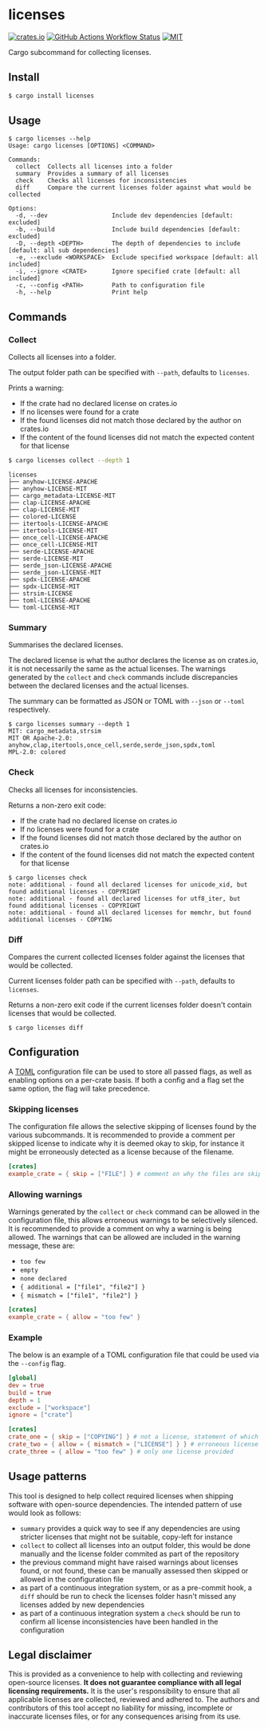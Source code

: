 # licenses

[![crates.io](https://img.shields.io/crates/v/licenses)](https://crates.io/crates/licenses)
[![GitHub Actions Workflow Status](https://img.shields.io/github/actions/workflow/status/lhalf/licenses/on_commit.yml)](https://github.com/lhalf/licenses/actions/workflows/on_commit.yml)
[![MIT](https://img.shields.io/badge/license-MIT-blue)](./LICENSE)

Cargo subcommand for collecting licenses.

## Install

```bash
$ cargo install licenses
```

## Usage

```
$ cargo licenses --help
Usage: cargo licenses [OPTIONS] <COMMAND>

Commands:
  collect  Collects all licenses into a folder
  summary  Provides a summary of all licenses
  check    Checks all licenses for inconsistencies
  diff     Compare the current licenses folder against what would be collected

Options:
  -d, --dev                  Include dev dependencies [default: excluded]
  -b, --build                Include build dependencies [default: excluded]
  -D, --depth <DEPTH>        The depth of dependencies to include [default: all sub dependencies]
  -e, --exclude <WORKSPACE>  Exclude specified workspace [default: all included]
  -i, --ignore <CRATE>       Ignore specified crate [default: all included]
  -c, --config <PATH>        Path to configuration file
  -h, --help                 Print help
```

## Commands

### Collect

Collects all licenses into a folder. 

The output folder path can be specified with `--path`, defaults to `licenses`. 

Prints a warning:
- If the crate had no declared license on crates.io
- If no licenses were found for a crate
- If the found licenses did not match those declared by the author on crates.io
- If the content of the found licenses did not match the expected content for that license

```bash
$ cargo licenses collect --depth 1
```

```
licenses
├── anyhow-LICENSE-APACHE
├── anyhow-LICENSE-MIT
├── cargo_metadata-LICENSE-MIT
├── clap-LICENSE-APACHE
├── clap-LICENSE-MIT
├── colored-LICENSE
├── itertools-LICENSE-APACHE
├── itertools-LICENSE-MIT
├── once_cell-LICENSE-APACHE
├── once_cell-LICENSE-MIT
├── serde-LICENSE-APACHE
├── serde-LICENSE-MIT
├── serde_json-LICENSE-APACHE
├── serde_json-LICENSE-MIT
├── spdx-LICENSE-APACHE
├── spdx-LICENSE-MIT
├── strsim-LICENSE
├── toml-LICENSE-APACHE
└── toml-LICENSE-MIT
```

### Summary

Summarises the declared licenses. 

The declared license is what the author declares the license as on crates.io, it is not necessarily the same
as the actual licenses. The warnings generated by the `collect` and `check` commands include discrepancies between the
declared licenses and the actual licenses.

The summary can be formatted as JSON or TOML with `--json` or `--toml` respectively.

```
$ cargo licenses summary --depth 1
MIT: cargo_metadata,strsim
MIT OR Apache-2.0: anyhow,clap,itertools,once_cell,serde,serde_json,spdx,toml
MPL-2.0: colored
```

### Check

Checks all licenses for inconsistencies.

Returns a non-zero exit code:
- If the crate had no declared license on crates.io
- If no licenses were found for a crate
- If the found licenses did not match those declared by the author on crates.io
- If the content of the found licenses did not match the expected content for that license

```
$ cargo licenses check
note: additional - found all declared licenses for unicode_xid, but found additional licenses - COPYRIGHT
note: additional - found all declared licenses for utf8_iter, but found additional licenses - COPYRIGHT
note: additional - found all declared licenses for memchr, but found additional licenses - COPYING
```

### Diff

Compares the current collected licenses folder against the licenses that would be collected. 

Current licenses folder path can be specified with `--path`, defaults to `licenses`.

Returns a non-zero exit code if the current licenses folder doesn't contain licenses that would be collected.

```
$ cargo licenses diff
```

## Configuration

A [TOML](https://toml.io/en/) configuration file can be used to store all passed flags, as well as enabling options
on a per-crate basis. If both a config and a flag set the same option, the flag will take precedence.

### Skipping licenses

The configuration file allows the selective skipping of licenses found by the various subcommands.
It is recommended to provide a comment per skipped license to indicate why it is deemed okay to skip, for instance it might be
erroneously detected as a license because of the filename.

```toml
[crates]
example_crate = { skip = ["FILE"] } # comment on why the files are skipped
```

### Allowing warnings

Warnings generated by the `collect` or `check` command can be allowed in the configuration file, this allows erroneous 
warnings to be selectively silenced. It is recommended to provide a comment on why a warning is being allowed. The warnings
that can be allowed are included in the warning message, these are:
- `too few`
- `empty`
- `none declared`
- `{ additional = ["file1", "file2"] }`
- `{ mismatch = ["file1", "file2"] }`

```toml
[crates]
example_crate = { allow = "too few" }
```

### Example

The below is an example of a TOML configuration file that could be used via the `--config` flag.

```toml
[global]
dev = true
build = true
depth = 1
exclude = ["workspace"]
ignore = ["crate"]

[crates]
crate_one = { skip = ["COPYING"] } # not a license, statement of which licenses the crate falls under
crate_two = { allow = { mismatch = ["LICENSE"] } } # erroneous license content mismatch
crate_three = { allow = "too few" } # only one license provided
```

## Usage patterns

This tool is designed to help collect required licenses when shipping software with open-source dependencies. The intended pattern of use would look as follows:

- `summary` provides a quick way to see if any dependencies are using stricter licenses that might not be suitable, copy-left for instance
- `collect` to collect all licenses into an output folder, this would be done manually and the license folder commited as part of the repository
- the previous command might have raised warnings about licenses found, or not found, these can be manually assessed then skipped or allowed in the configuration file
- as part of a continuous integration system, or as a pre-commit hook, a `diff` should be run to check the licenses folder hasn't missed any licenses added by new dependencies
- as part of a continuous integration system a `check` should be run to confirm all license inconsistencies have been handled in the configuration

## Legal disclaimer

This is provided as a convenience to help with collecting and reviewing open-source licenses. **It does not guarantee compliance with all legal licensing requirements.** It is
the user's responsibility to ensure that all applicable licenses are collected, reviewed and adhered to. The authors and contributors of this tool accept no liability for missing,
incomplete or inaccurate licenses files, or for any consequences arising from its use.
